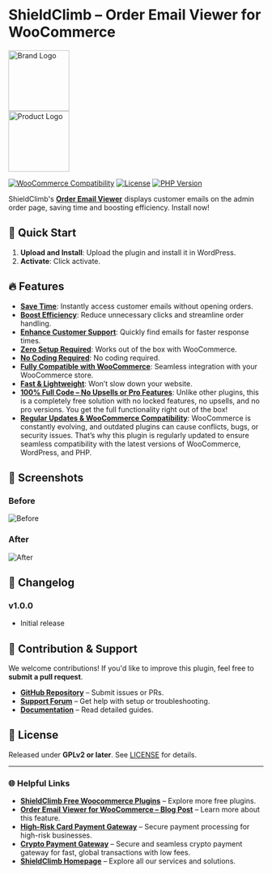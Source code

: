 # ShieldClimb – Order Email Viewer for WooCommerce

<p align="left">
  <img src="https://shieldclimb.com/wp-content/uploads/2025/03/ShieldClimb-logo-with-name-500x200-1.png" alt="Brand Logo" width="120"><br>
  <img src="https://shieldclimb.com/wp-content/uploads/2025/04/shieldclimb-order-email-viewer-logo.png" alt="Product Logo" width="120">
</p>

[![WooCommerce Compatibility](https://img.shields.io/badge/WooCommerce-5.8+-blue)](https://woocommerce.com/)
[![License](https://img.shields.io/badge/License-GPLv2%2B-blue)](https://www.gnu.org/licenses/old-licenses/gpl-2.0.html)
[![PHP Version](https://img.shields.io/badge/PHP-7.2+-blue)](https://www.php.net/)

ShieldClimb's **[Order Email Viewer](https://shieldclimb.com/free-woocommerce-plugins/order-email-viewer/)** displays customer emails on the admin order page, saving time and boosting efficiency. Install now!

## 🚀 Quick Start

1. **Upload and Install**: Upload the plugin and install it in WordPress.
2. **Activate**: Click activate.

## 🔥 Features

- **[Save Time](https://shieldclimb.com/free-woocommerce-plugins/order-email-viewer/)**: Instantly access customer emails without opening orders.
- **[Boost Efficiency](https://shieldclimb.com/free-woocommerce-plugins/order-email-viewer/)**: Reduce unnecessary clicks and streamline order handling.
- **[Enhance Customer Support](https://shieldclimb.com/free-woocommerce-plugins/order-email-viewer/)**: Quickly find emails for faster response times.
- **[Zero Setup Required](https://shieldclimb.com/free-woocommerce-plugins/order-email-viewer/)**: Works out of the box with WooCommerce.
- **[No Coding Required](https://shieldclimb.com/free-woocommerce-plugins/order-email-viewer/)**: No coding required.
- **[Fully Compatible with WooCommerce](https://shieldclimb.com/free-woocommerce-plugins/order-email-viewer/)**: Seamless integration with your WooCommerce store.
- **[Fast & Lightweight](https://shieldclimb.com/free-woocommerce-plugins/order-email-viewer/)**: Won’t slow down your website.
- **[100% Full Code – No Upsells or Pro Features](https://shieldclimb.com/free-woocommerce-plugins/order-email-viewer/)**: Unlike other plugins, this is a completely free solution with no locked features, no upsells, and no pro versions. You get the full functionality right out of the box!
- **[Regular Updates & WooCommerce Compatibility](https://shieldclimb.com/free-woocommerce-plugins/order-email-viewer/)**: WooCommerce is constantly evolving, and outdated plugins can cause conflicts, bugs, or security issues. That’s why this plugin is regularly updated to ensure seamless compatibility with the latest versions of WooCommerce, WordPress, and PHP.

## 📸 Screenshots

### Before
![Before](https://shieldclimb.com/wp-content/uploads/2025/04/screenshot-1-3.png)

### After
![After](https://shieldclimb.com/wp-content/uploads/2025/04/screenshot-2-3.png)

## 📜 Changelog

### v1.0.0
- Initial release

## 🤝 Contribution & Support

We welcome contributions! If you'd like to improve this plugin, feel free to **submit a pull request**.

- **[GitHub Repository](https://github.com/shieldclimb/order-email-viewer/)** – Submit issues or PRs.
- **[Support Forum](https://shieldclimb.com/contact-us/)** – Get help with setup or troubleshooting.
- **[Documentation](https://shieldclimb.com/free-woocommerce-plugins/order-email-viewer/)** – Read detailed guides.

## 📜 License

Released under **GPLv2 or later**. See [LICENSE](https://www.gnu.org/licenses/old-licenses/gpl-2.0.html) for details.

---
### 🌐 Helpful Links
- **[ShieldClimb Free Woocommerce Plugins](https://shieldclimb.com/free-woocommerce-plugins/)** – Explore more free plugins.
- **[Order Email Viewer for WooCommerce – Blog Post](https://shieldclimb.com/blog/order-email-viewer-for-woocommerce/)** – Learn more about this feature.
- **[High-Risk Card Payment Gateway](https://shieldclimb.com/high-risk-card-payment-gateway/)** – Secure payment processing for high-risk businesses.
- **[Crypto Payment Gateway](https://shieldclimb.com/crypto-payment-gateway/)** – Secure and seamless crypto payment gateway for fast, global transactions with low fees. 
- **[ShieldClimb Homepage](https://shieldclimb.com/)** – Explore all our services and solutions.